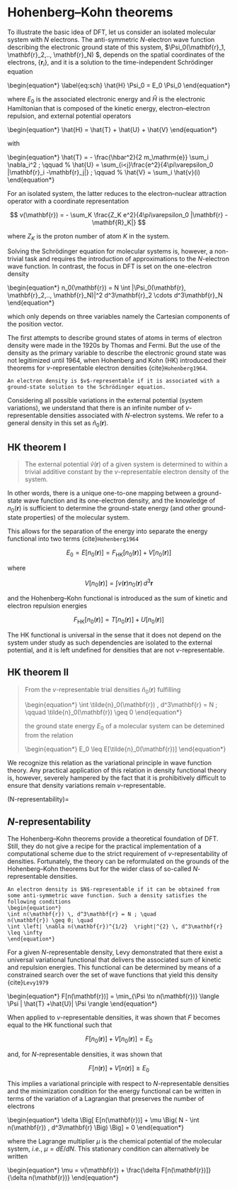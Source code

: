 # Hohenberg–Kohn theorems

To illustrate the basic idea of DFT, let us consider an isolated molecular system with $N$ electrons. The anti-symmetric $N$-electron wave function describing the electronic ground state of this system, $\Psi_0(\mathbf{r}_1, \mathbf{r}_2,.., \mathbf{r}_N) $, depends on the spatial coordinates of the electrons, $\{\mathbf{r}_i\}$, and it is a solution to the time-independent Schrödinger equation

\begin{equation*}
\label{eq:sch}
\hat{H} \Psi_0 = E_0 \Psi_0 
\end{equation*}

where $E_0$ is the associated electronic energy and $\hat{H}$ is the electronic Hamiltonian that is composed of the kinetic energy, electron–electron repulsion, and external potential operators

\begin{equation*}
\hat{H} = \hat{T} + \hat{U} + \hat{V}
\end{equation*}

with

\begin{equation*}
\hat{T} =  - \frac{\hbar^2}{2 m_\mathrm{e}} \sum_i \nabla_i^2 ; \qquad
%
\hat{U} = \sum_{i<j}\frac{e^2}{4\pi\varepsilon_0 |\mathbf{r}_i -\mathbf{r}_j|} ; \qquad
%
\hat{V} = \sum_i \hat{v}(i)
\end{equation*}


For an isolated system, the latter reduces to the electron–nuclear attraction operator with a coordinate representation

$$
v(\mathbf{r}) = - \sum_K \frac{Z_K e^2}{4\pi\varepsilon_0 
|\mathbf{r} - \mathbf{R}_K|}
$$

where $Z_K$ is the proton number of atom $K$ in the system.


Solving the Schrödinger equation for molecular systems is, however, a non-trivial task and requires the introduction of approximations to the $N$-electron wave function. In contrast, the focus in DFT is set on the one-electron density

\begin{equation*}
n_0(\mathbf{r}) = N \int 
|\Psi_0(\mathbf{r}, \mathbf{r}_2,.., \mathbf{r}_N)|^2 
d^3\mathbf{r}_2 \cdots 
d^3\mathbf{r}_N
\end{equation*}

which only depends on three variables namely the Cartesian components of the position vector. 

The first attempts to describe ground states of atoms in terms of electron density were made in the 1920s by Thomas and Fermi. But the use of the density as the primary variable to describe the electronic ground state was not legitimized until 1964, when Hohenberg and Kohn (HK) introduced their theorems for $v$-representable electron densities {cite}`Hohenberg1964`.

```{note}
An electron density is $v$-representable if it is associated with a ground-state solution to the Schrödinger equation.
```

Considering all possible variations in the external potential (system variations), we understand that there is an infinite number of $v$-representable densities associated with $N$-electron systems. We refer to a general density in this set as $\tilde{n}_0(\mathbf{r})$.

## HK theorem I

> The external potential $\hat{v}(\mathbf{r})$ of a given system is determined to within a trivial additive constant by the $v$-representable electron density of the system.

In other words, there is a unique one-to-one mapping between a ground-state wave function and its one-electron density, and the knowledge of $n_0(\mathbf{r})$ is sufficient to determine the ground-state energy (and other ground-state properties) of the molecular system.

This allows for the separation of the energy into separate the energy functional into two terms {cite}`Hohenberg1964`

$$
E_0 =
E[n_0(\mathbf{r})] =
F_\mathrm{HK}[n_0(\mathbf{r})] + V[n_0(\mathbf{r})]
$$

where

$$
V[n_0(\mathbf{r})] =
\int v(\mathbf{r}) n_0(\mathbf{r}) \, d^3\mathbf{r}
$$

and the Hohenberg–Kohn functional is introduced as the sum of kinetic and electron repulsion energies

$$
F_\mathrm{HK}[n_0(\mathbf{r})] = T[n_0(\mathbf{r})] + U[n_0(\mathbf{r})]
$$ 

The HK functional is universal in the sense that it does not depend on the system under study as such dependencies are isolated to the external potential, and it is left undefined for densities that are not $v$-representable.

## HK theorem II

> From the $v$-representable trial densities $\tilde{n}_0(\mathbf{r})$ fulfilling
>
> \begin{equation*}
\int \tilde{n}_0(\mathbf{r}) \, d^3\mathbf{r} = N ;
\qquad
\tilde{n}_0(\mathbf{r}) \geq 0
\end{equation*}
>
> the ground state energy $E_0$ of a molecular system can be detemined from the relation
>
> \begin{equation*}
 E_0 \leq E[\tilde{n}_0(\mathbf{r})]
\end{equation*}

We recognize this relation as the variational principle in wave function theory. Any practical application of this relation in density functional theory is, however, severely hampered by the fact that it is prohibitively difficult to ensure that density variations remain $v$-representable. 

(N-representability)=
## $N$-representability

The Hohenberg–Kohn theorems provide a theoretical foundation of DFT. Still, they do not give a recipe for the practical implementation of a computational scheme due to the strict requirement of $v$-representability of densities. Fortunately, the theory can be reformulated on the grounds of the Hohenberg–Kohn theorems but for the wider class of so-called $N$-representable densities.

```{note}
An electron density is $N$-representable if it can be obtained from some anti-symmetric wave function. Such a density satisfies the following conditions 
\begin{equation*}
\int n(\mathbf{r}) \, d^3\mathbf{r} = N ; \quad  
n(\mathbf{r}) \geq 0; \quad 
\int \left| \nabla n(\mathbf{r})^{1/2}  \right|^{2} \, d^3\mathbf{r}  \leq \infty
\end{equation*}
```

For a given $N$-representable density, Levy demonstrated that there exist a universal variational functional that delivers the associated sum of kinetic and repulsion energies. This functional can be determined by means of a constrained search over the set of wave functions that yield this density {cite}`Levy1979`

\begin{equation*}
F[n(\mathbf{r})] = \min_{\Psi \to n(\mathbf{r})} \langle \Psi | \hat{T} +\hat{U}| \Psi \rangle 
\end{equation*}

When applied to $v$-representable densities, it was shown that $F$ becomes equal to the HK functional such that

$$
F[n_0(\mathbf{r})] + V[n_0(\mathbf{r})] = E_0
$$

and, for $N$-representable densities, it was shown that

$$
F[n(\mathbf{r})] + V[n(\mathbf{r})] \geq E_0
$$

This implies a variational principle with respect to $N$-representable densities and the minimization condition for the energy functional can be written in terms of the variation of a Lagrangian that preserves the number of electrons

\begin{equation*}
\delta \Big[ E[n(\mathbf{r})] + \mu \Big( N - \int n(\mathbf{r}) \, d^3\mathbf{r} \Big) \Big] = 0 
\end{equation*}

where the Lagrange multiplier $\mu$ is the chemical potential of the molecular system, *i.e.*, $\mu = dE/dN$. This stationary condition can alternatively be written

\begin{equation*}
\mu = v(\mathbf{r}) + \frac{\delta F[n(\mathbf{r})]}{\delta n(\mathbf{r})} 
\end{equation*}

